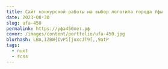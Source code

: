 ```yaml
---
title: Сайт конкурсной работы на выбор логотипа города Уфы
date: 2023-08-30
slug: ufa-450
permalink: https://уфа450лет.рф
cover: /images/content/portfolio/ufa-450.jpg
blurhash: LBA,IZBW{IvPi[juxcJT9[,,9atP
tags:
  - nuxt
  - scss
---
```

